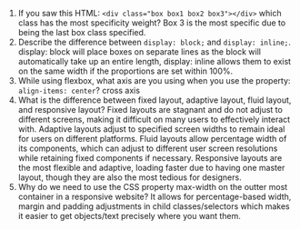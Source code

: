 <!-- Answers to the Self Study Questions go here -->

1. If you saw this HTML: `<div class="box box1 box2 box3"></div>` which class has the most specificity weight?
  Box 3 is the most specific due to being the last box class specified.
2. Describe the difference between `display: block;` and `display: inline;`.
display: block will place boxes on separate lines as the block will automatically take up an entire length, display: inline allows them to exist on the same width if the proportions are set within 100%.
3. While using flexbox, what axis are you using when you use the property: `align-items: center`?
cross axis
4. What is the difference between fixed layout, adaptive layout, fluid layout, and responsive layout?
Fixed layouts are stagnant and do not adjust to different screens, making it difficult on many users to effectively interact with.  Adaptive layouts adjust to specified screen widths to remain ideal for users on different platforms.  Fluid layouts allow percentage width of its components, which can adjust to different user screen resolutions while retaining fixed components if necessary.  Responsive layouts are the most flexible and adaptive, loading faster due to having one master layout, though they are also the most tedious for designers.
5. Why do we need to use the CSS property max-width on the outter most container in a responsive website?
It allows for percentage-based width, margin and padding adjustments in child classes/selectors which makes it easier to get objects/text precisely where you want them.
